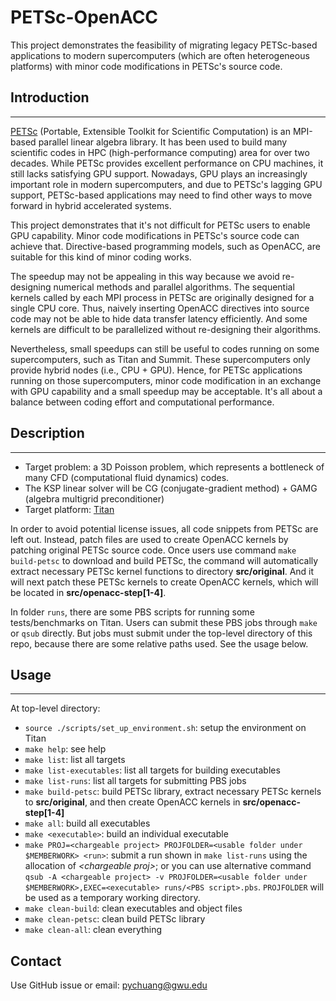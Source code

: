 # PETSc-OpenACC

This project demonstrates the feasibility of migrating legacy PETSc-based 
applications to modern supercomputers (which are often heterogeneous platforms)
with minor code modifications in PETSc's source code.


## Introduction
------------------------------

[PETSc](https://www.mcs.anl.gov/petsc/) (Portable, Extensible Toolkit for
Scientific Computation) is an MPI-based parallel linear algebra library. It has 
been used to build many scientific codes in HPC (high-performance computing) 
area for over two decades. While PETSc provides excellent performance on CPU 
machines, it still lacks satisfying GPU support. Nowadays, GPU plays an 
increasingly important role in modern supercomputers, and due to PETSc's lagging
GPU support, PETSc-based applications may need to find other ways to move 
forward in hybrid accelerated systems.

This project demonstrates that it's not difficult for PETSc users to enable
GPU capability. Minor code modifications in PETSc's source code can achieve
that. Directive-based programming models, such as OpenACC, are suitable for this
kind of minor coding works.

The speedup may not be appealing in this way because we avoid re-designing
numerical methods and parallel algorithms. The sequential kernels called by
each MPI process in PETSc are originally designed for a single CPU core. Thus,
naively inserting OpenACC directives into source code may not be able to hide
data transfer latency efficiently. And some kernels are difficult to be
parallelized without re-designing their algorithms. 

Nevertheless, small speedups can still be useful to codes running on some
supercomputers, such as Titan and Summit. These supercomputers only provide
hybrid nodes (i.e., CPU + GPU). Hence, for PETSc applications running on
those supercomputers, minor code modification in an exchange with GPU 
capability and a small speedup may be acceptable. It's all about a balance
between coding effort and computational performance.


## Description
------------------------------

* Target problem: a 3D Poisson problem, which represents a bottleneck of many
  CFD (computational fluid dynamics) codes.
* The KSP linear solver will be CG (conjugate-gradient method) + GAMG (algebra
  multigrid preconditioner)
* Target platform: [Titan](https://www.olcf.ornl.gov/computing-resources/titan-cray-xk7/)

In order to avoid potential license issues, all code snippets from PETSc are
left out. Instead, patch files are used to create OpenACC kernels by patching
original PETSc source code. Once users use command `make build-petsc` to
download and build PETSc, the command will automatically extract necessary PETSc
kernel functions to directory **src/original**. And it will next patch these
PETSc kernels to create OpenACC kernels, which will be located in
**src/openacc-step[1-4]**.

In folder `runs`, there are some PBS scripts for running some tests/benchmarks 
on Titan. Users can submit these PBS jobs through `make` or `qsub` directly. But
jobs must submit under the top-level directory of this repo, because there are
some relative paths used. See the usage below.


## Usage
------------------------------

At top-level directory:

* `source ./scripts/set_up_environment.sh`: setup the environment on Titan
* `make help`: see help
* `make list`: list all targets
* `make list-executables`: list all targets for building executables
* `make list-runs`: list all targets for submitting PBS jobs
* `make build-petsc`: build PETSc library, extract necessary PETSc kernels to
  **src/original**, and then create OpenACC kernels in **src/openacc-step[1-4]**
* `make all`: build all executables
* `make <executable>`: build an individual executable
* `make PROJ=<chargeable project> PROJFOLDER=<usable folder under $MEMBERWORK> <run>`: 
  submit a run shown in `make list-runs` using the allocation of 
   *\<chargeable proj\>*; or you can use alternative command `qsub -A
  <chargeable project> -v PROJFOLDER=<usable folder under $MEMBERWORK>,EXEC=<executable>
  runs/<PBS script>.pbs`. `PROJFOLDER` will be used as a temporary working directory.
* `make clean-build`: clean executables and object files
* `make clean-petsc`: clean build PETSc library
* `make clean-all`: clean everything

## Contact

Use GitHub issue or email: <pychuang@gwu.edu>
